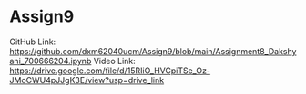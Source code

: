 # Assign9




GitHub Link: 
https://github.com/dxm62040ucm/Assign9/blob/main/Assignment8_Dakshyani_700666204.ipynb
Video Link: 
https://drive.google.com/file/d/15RIiO_HVCpiTSe_Oz-JMoCWU4pJJgK3E/view?usp=drive_link

 
